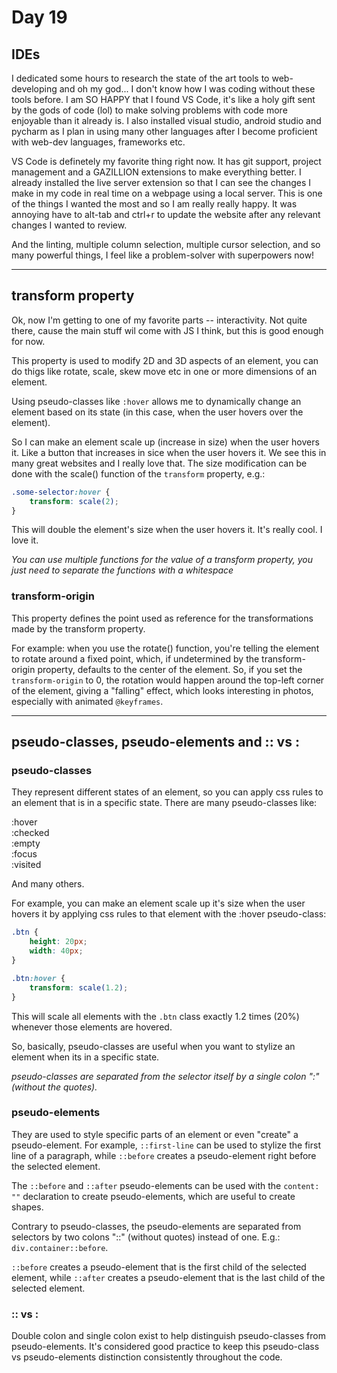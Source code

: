 # Day 19

## IDEs

I dedicated some hours to research the state of the art tools to web-developing and oh my god... I don't know how I was coding without these tools before. I am SO HAPPY that I found VS Code, it's like a holy gift sent by the gods of code (lol) to make solving problems with code more enjoyable than it already is. I also installed visual studio, android studio and pycharm as I plan in using many other languages after I become proficient with web-dev languages, frameworks etc.

VS Code is definetely my favorite thing right now. It has git support, project management and a GAZILLION extensions to make everything better. I already installed the live server extension so that I can see the changes I make in my code in real time on a webpage using a local server. This is one of the things I wanted the most and so I am really really happy. It was annoying have to alt-tab and ctrl+r to update the website after any relevant changes I wanted to review.

And the linting, multiple column selection, multiple cursor selection, and so many powerful things, I feel like a problem-solver with superpowers now!

---

## transform property

Ok, now I'm getting to one of my favorite parts -- interactivity. Not quite there, cause the main stuff wil come with JS I think, but this is good enough for now.

This property is used to modify 2D and 3D aspects of an element, you can do thigs like rotate, scale, skew move etc in one or more dimensions of an element.

Using pseudo-classes like `:hover` allows me to dynamically change an element based on its state (in this case, when the user hovers over the element).

So I can make an element scale up (increase in size) when the user hovers it. Like a button that increases in sice when the user hovers it. We see this in many great websites and I really love that. The size modification can be done with the scale() function of the `transform` property, e.g.:

```css
.some-selector:hover {
    transform: scale(2);
}
```

This will double the element's size when the user hovers it. It's really cool. I love it.

*You can use multiple functions for the value of a transform property, you just need to separate the functions with a whitespace*

### transform-origin

This property defines the point used as reference for the transformations made by the transform property.

For example: when you use the rotate() function, you're telling the element to rotate around a fixed point, which, if undetermined by the transform-origin property, defaults to the center of the element. So, if you set the `transform-origin` to 0, the rotation would happen around the top-left corner of the element, giving a "falling" effect, which looks interesting in photos, especially with animated `@keyframes`.

---

## pseudo-classes, pseudo-elements and :: vs :

### **pseudo-classes**
They represent different states of an element, so you can apply css rules to an element that is in a specific state. There are many pseudo-classes like:

:hover  
:checked    
:empty  
:focus  
:visited

And many others.

For example, you can make an element scale up it's size when the user hovers it by applying css rules to that element with the :hover pseudo-class:

```css
.btn {
    height: 20px;
    width: 40px;
}

.btn:hover {
    transform: scale(1.2);
}
```

This will scale all elements with the `.btn` class exactly 1.2 times (20%) whenever those elements are hovered.

So, basically, pseudo-classes are useful when you want to stylize an element when its in a specific state.

*pseudo-classes are separated from the selector itself by a single colon ":" (without the quotes).*

### **pseudo-elements**

They are used to style specific parts of an element or even "create" a pseudo-element. For example, `::first-line` can be used to stylize the first line of a paragraph, while `::before` creates a pseudo-element right before the selected element.

The `::before` and `::after` pseudo-elements can be used with the `content: ""` declaration to create pseudo-elements, which are useful to create shapes.

Contrary to pseudo-classes, the pseudo-elements are separated from selectors by two colons "::" (without quotes) instead of one. E.g.: `div.container::before`.

`::before` creates a pseudo-element that is the first child of the selected element, while `::after` creates a pseudo-element that is the last child of the selected element.

### **:: vs :**

Double colon and single colon exist to help distinguish pseudo-classes from pseudo-elements. It's considered good practice to keep this pseudo-class vs pseudo-elements distinction consistently throughout the code.
